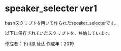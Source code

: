 # speaker_selecter ver1

bashスクリプトを用いて作られたspeaker_selecterです。

以下に保存されていたスクリプトを、格納しています。
[](https://github.com/kudolab/speaker_selecter_archive/tree/main/raspi_backup/pi/Selector)

作成者：下川原 綾汰 作成年：2019
